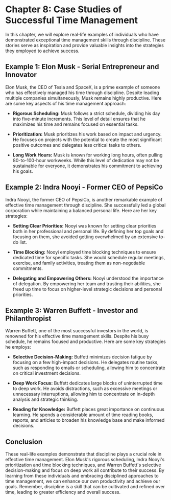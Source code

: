 Chapter 8: Case Studies of Successful Time Management
=====================================================

In this chapter, we will explore real-life examples of individuals who have demonstrated exceptional time management skills through discipline. These stories serve as inspiration and provide valuable insights into the strategies they employed to achieve success.

**Example 1: Elon Musk - Serial Entrepreneur and Innovator**
------------------------------------------------------------

Elon Musk, the CEO of Tesla and SpaceX, is a prime example of someone who has effectively managed his time through discipline. Despite leading multiple companies simultaneously, Musk remains highly productive. Here are some key aspects of his time management approach:

* **Rigorous Scheduling:** Musk follows a strict schedule, dividing his day into five-minute increments. This level of detail ensures that he maximizes his time and remains focused on essential tasks.

* **Prioritization:** Musk prioritizes his work based on impact and urgency. He focuses on projects with the potential to create the most significant positive outcomes and delegates less critical tasks to others.

* **Long Work Hours:** Musk is known for working long hours, often pulling 80-to-100-hour workweeks. While this level of dedication may not be sustainable for everyone, it demonstrates his commitment to achieving his goals.

**Example 2: Indra Nooyi - Former CEO of PepsiCo**
--------------------------------------------------

Indra Nooyi, the former CEO of PepsiCo, is another remarkable example of effective time management through discipline. She successfully led a global corporation while maintaining a balanced personal life. Here are her key strategies:

* **Setting Clear Priorities:** Nooyi was known for setting clear priorities both in her professional and personal life. By defining her top goals and focusing on them, she avoided getting overwhelmed by an extensive to-do list.

* **Time Blocking:** Nooyi employed time blocking techniques to ensure dedicated time for specific tasks. She would schedule regular meetings, exercise, and family activities, treating them as non-negotiable commitments.

* **Delegating and Empowering Others:** Nooyi understood the importance of delegation. By empowering her team and trusting their abilities, she freed up time to focus on higher-level strategic decisions and personal priorities.

**Example 3: Warren Buffett - Investor and Philanthropist**
-----------------------------------------------------------

Warren Buffett, one of the most successful investors in the world, is renowned for his effective time management skills. Despite his busy schedule, he remains focused and productive. Here are some key strategies he employs:

* **Selective Decision-Making:** Buffett minimizes decision fatigue by focusing on a few high-impact decisions. He delegates routine tasks, such as responding to emails or scheduling, allowing him to concentrate on critical investment decisions.

* **Deep Work Focus:** Buffett dedicates large blocks of uninterrupted time to deep work. He avoids distractions, such as excessive meetings or unnecessary interruptions, allowing him to concentrate on in-depth analysis and strategic thinking.

* **Reading for Knowledge:** Buffett places great importance on continuous learning. He spends a considerable amount of time reading books, reports, and articles to broaden his knowledge base and make informed decisions.

**Conclusion**
--------------

These real-life examples demonstrate that discipline plays a crucial role in effective time management. Elon Musk's rigorous scheduling, Indra Nooyi's prioritization and time blocking techniques, and Warren Buffett's selective decision-making and focus on deep work all contribute to their success. By learning from these individuals and embracing disciplined approaches to time management, we can enhance our own productivity and achieve our goals. Remember, discipline is a skill that can be cultivated and refined over time, leading to greater efficiency and overall success.
